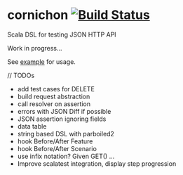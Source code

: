 cornichon [![Build Status](https://travis-ci.org/agourlay/cornichon.png?branch=master)](https://travis-ci.org/agourlay/cornichon)
=========

Scala DSL for testing JSON HTTP API

Work in progress...

See [example](https://github.com/agourlay/cornichon/blob/master/src/test/scala/com/github/agourlay/cornichon/examples/HttpExamplesSpec.scala) for usage.

// TODOs
- add test cases for DELETE
- build request abstraction
- call resolver on assertion
- errors with JSON Diff if possible
- JSON assertion ignoring fields
- data table
- string based DSL with parboiled2
- hook Before/After Feature
- hook Before/After Scenario
- use infix notation? Given GET() ...
- Improve scalatest integration, display step progression